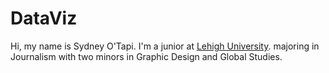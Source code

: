 # DataViz
Hi, my name is Sydney O'Tapi. I'm a junior at [Lehigh University](http://www1.lehigh.edu/). majoring in Journalism with two minors in Graphic Design and Global Studies.
